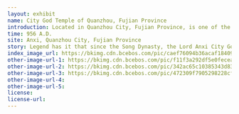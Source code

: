 ```yaml
---
layout: exhibit
name: City God Temple of Quanzhou, Fujian Province
introduction: Located in Quanzhou City, Fujian Province, is one of the earliest city god temples built in Fujian Province, was built in the Five Dynasties after the Zhou Xiande three years (956), the temple dedicated to "Qingxi Xiangyou Bo master" (commonly known as "City God Bo master"), and sacrifice "City God Lady" (commonly known as "City God Ma").
time: 956 A.D.
site: Anxi, Quanzhou City, Fujian Province
story: Legend has it that since the Song Dynasty, the Lord Anxi City God has healed the Queen Dowager of the Song Dynasty, and was given a dragon robe by the emperor, and is the protector of the five neighboring counties, so he was twice ordained by the court, and was given a gold crown, a dragon robe, and a jade seal by the Emperor of the Song Dynasty, and was awarded the title of "Hsien-you-bo" by the Emperor Daoguang of the Qing Dynasty, while the city gods of other counties did not have this honor, being "the first in Fujian" and "the best in five counties.
index_image_url: https://bkimg.cdn.bcebos.com/pic/caef76094b36acaf184094b175d98d1000e99cde?x-bce-process=image/resize,m_lfit,w_220,h_220,limit_1/format,f_auto
other-image-url-1: https://bkimg.cdn.bcebos.com/pic/f11f3a292df5e0fecead844c556034a85fdf72c1?x-bce-process=image/resize,m_lfit,w_220,h_220,limit_1/format,f_auto
other-image-url-2: https://bkimg.cdn.bcebos.com/pic/342ac65c10385343d83c846c9a13b07ecb80888f?x-bce-process=image/resize,m_lfit,w_220,h_220,limit_1/format,f_auto
other-image-url-3: https://bkimg.cdn.bcebos.com/pic/472309f7905298228cf93b8edeca7bcb0b46d4b1?x-bce-process=image/resize,m_lfit,w_220,h_220,limit_1/format,f_auto
other-image-url-4: 
other-image-url-5: 
license:
license-url:
---
```


